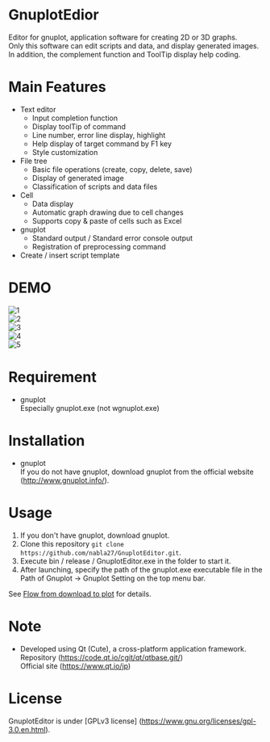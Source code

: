 # GnuplotEdior

Editor for gnuplot, application software for creating 2D or 3D graphs.<br>
Only this software can edit scripts and data, and display generated images. In addition, the complement function and ToolTip display help coding.

# Main Features

- Text editor
  - Input completion function
  - Display toolTip of command
  - Line number, error line display, highlight
  - Help display of target command by F1 key
  - Style customization
- File tree
  - Basic file operations (create, copy, delete, save)
  - Display of generated image
  - Classification of scripts and data files
- Cell
  - Data display
  - Automatic graph drawing due to cell changes
  - Supports copy & paste of cells such as Excel
- gnuplot
  - Standard output / Standard error console output
  - Registration of preprocessing command
- Create / insert script template

# DEMO

![1](https://user-images.githubusercontent.com/63175080/226178701-be30c2c4-480f-4074-adec-bf1681592fef.png)
<br>
![2](https://user-images.githubusercontent.com/63175080/226178737-d5094f3c-23a7-4a5c-81cd-7cd4ec6d16cd.png)
<br>
![3](https://user-images.githubusercontent.com/63175080/226178760-182fb9fc-fcbd-49e7-b52e-21b820d61117.png)
<br>
![4](https://user-images.githubusercontent.com/63175080/226178764-781ce216-273e-4672-9ed0-2c6b8332f3e9.png)
<br>
![5](https://user-images.githubusercontent.com/63175080/226178768-8ba78d6f-db83-490e-b9f8-67857db7b943.png)

# Requirement

- gnuplot <br>
  Especially gnuplot.exe (not wgnuplot.exe)

# Installation

- gnuplot <br>
  If you do not have gnuplot, download gnuplot from the official website (http://www.gnuplot.info/).

# Usage

1. If you don't have gnuplot, download gnuplot.
1. Clone this repository `git clone https://github.com/nabla27/GnuplotEditor.git`.
3. Execute bin / release / GnuplotEditor.exe in the folder to start it.
4. After launching, specify the path of the gnuplot.exe executable file in the Path of Gnuplot -> Gnuplot Setting on the top menu bar.

See [Flow from download to plot](./docs/eg/setup.md) for details.

# Note

- Developed using Qt (Cute), a cross-platform application framework. <br>
  Repository (https://code.qt.io/cgit/qt/qtbase.git/) <br>
  Official site (https://www.qt.io/jp)

# License

GnuplotEditor is under [GPLv3 license] (https://www.gnu.org/licenses/gpl-3.0.en.html).
